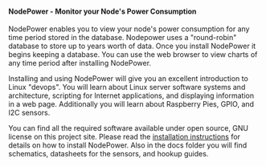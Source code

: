 <html>
<body>
<h4>NodePower - Monitor your Node's Power Consumption</h4>
<p>
NodePower enables you to view your node's power consumption for any time period stored in the database.  Nodepower uses a "round-robin" database to store up to years worth of data.  Once you install NodePower it begins keeping a database.  You can use the web browser to view charts of any time period after installing NodePower.
</p>
<p>
Installing and using NodePower will give you an excellent introduction to Linux "devops".  You will learn about Linux server software systems and architecture, scripting for Internet applications, and displaying information in a web page.  Additionally you will learn about Raspberry Pies, GPIO, and I2C sensors.
</p>
<p>
You can find all the required software available under open source, GNU license on this project site.  Please read the
 <a href="docs/nodePower_software_installation_guide.pdf">installation instructions</a> for details on how to install NodePower.
Also in the docs folder you will find schematics, datasheets for the sensors, and hookup guides.
</p> 
</body>
</html>
